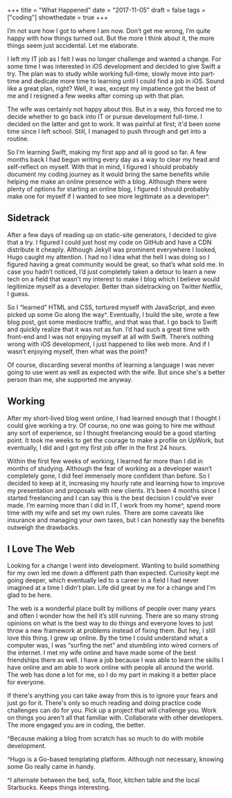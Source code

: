 +++
title = "What Happened"
date = "2017-11-05"
draft = false
tags = ["coding"]
showthedate = true
+++

I’m not sure how I got to where I am now. Don’t get me wrong, I’m quite happy with how things turned out. But the more I think about it, the more things seem just accidental. Let me elaborate.

I left my IT job as I felt I was no longer challenge and wanted a change. For some time I was interested in iOS development and decided to give Swift a try. The plan was to study while working full-time, slowly move into part-time and dedicate more time to learning until I could find a job in iOS. Sound like a great plan, right? Well, it was, except my impatience got the best of me and I resigned a few weeks after coming up with that plan.

The wife was certainly not happy about this. But in a way, this forced me to decide whether to go back into IT or pursue development full-time. I decided on the latter and got to work. It was painful at first; it'd been some time since I left school. Still, I managed to push through and get into a routine.

So I’m learning Swift, making my first app and all is good so far. A few months back I had begun writing every day as a way to clear my head and self-reflect on myself. With that in mind, I figured I should probably document my coding journey as it would bring the same benefits while helping me make an online presence with a blog.  Although there were plenty of options for starting an online blog, I figured I should probably make one for myself if I wanted to see more legitimate as a developer^.

## Sidetrack
After a few days of reading up on static-site generators, I decided to give that a try. I figured I could just host my code on GitHub and have a CDN distribute it cheaply. Although Jekyll was prominent everywhere I looked, Hugo caught my attention. I had no I idea what the hell I was doing so I figured having a great community would be great, so that’s what sold me. In case you hadn’t noticed, I’d just completely taken a detour to learn a new tech on a field that wasn’t my interest to make I blog which I believe would legitimize myself as a developer. Better than sidetracking on Twitter Netflix, I guess.

So I “learned” HTML and CSS, tortured myself with JavaScript, and even picked up some Go along the way^. Eventually, I build the site, wrote a few blog post, got some mediocre traffic, and that was that. I go back to Swift and quickly realize that it was not as fun. I’d had such a great time with front-end and I was not enjoying myself at all with Swift. There’s nothing wrong with iOS development, I just happened to like web more. And if I wasn’t enjoying myself, then what was the point?

Of course, discarding several months of learning a language I was never going to use went as well as expected with the wife. But since she's a better person than me, she supported me anyway.

## Working
After my short-lived blog went online, I had learned enough that I thought I could give working a try. Of course, no one was going to hire me without any sort of experience, so I thought freelancing would be a good starting point. It took me weeks to get the courage to make a profile on UpWork, but eventually, I did and I got my first job offer in the first 24 hours.

Within the first few weeks of working, I learned far more than I did in months of studying. Although the fear of working as a developer wasn’t completely gone, I did feel immensely more confident than before. So I decided to keep at it, increasing my hourly rate and learning how to improve my presentation and proposals with new clients. It’s been 4 months since I started freelancing and I can say this is the best decision I could’ve ever made. I’m earning more than I did in IT, I work from my home^, spend more time with my wife and set my own rules. There are some caveats like insurance and managing your own taxes, but I can honestly say the benefits outweigh the drawbacks.

## I Love The Web
Looking for a change I went into development. Wanting to build something for my own led me down a different path than expected. Curiosity kept me going deeper, which eventually led to a career in a field I had never imagined at a time I didn’t plan. Life did great by me for a change and I'm glad to be here.

The web is a wonderful place built by millions of people over many years and often I wonder how the hell it’s still running. There are so many strong opinions on what is the best way to do things and everyone loves to just throw a new framework at problems instead of fixing them. But hey, I still love this thing. I grew up online. By the time I could understand what a computer was, I was “surfing the net” and stumbling into wired corners of the internet. I met my wife online and have made some of the best friendships there as well. I have a job because I was able to learn the skills I have online and am able to work online with people all around the world. The web has done a lot for me, so I do my part in making it a better place for everyone.

If there's anything you can take away from this is to ignore your fears and just go for it. There's only so much reading and doing practice code challenges can do for you. Pick up a project that will challenge you. Work on things you aren't all that familiar with. Collaborate with other developers. The more engaged you are in coding, the better.

^Because making a blog from scratch has so much to do with mobile development.

^Hugo is a Go-based templating platform. Although not necessary, knowing some Go really came in handy.

^I alternate between the bed, sofa, floor, kitchen table and the local Starbucks. Keeps things interesting.